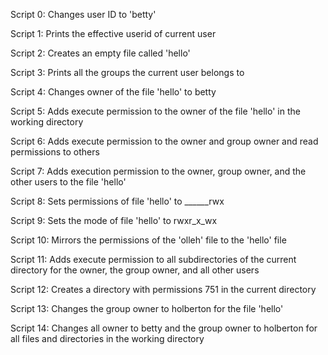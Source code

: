 Script 0: Changes user ID to 'betty'

Script 1: Prints the effective userid of current user

Script 2: Creates an empty file called 'hello'

Script 3: Prints all the groups the current user belongs to

Script 4: Changes owner of the file 'hello' to betty

Script 5: Adds execute permission to the owner of the file 'hello' in the working directory

Script 6: Adds execute permission to the owner and group owner and read permissions to others

Script 7: Adds execution permission to the owner, group owner, and the other users to the file 'hello'

Script 8: Sets permissions of file 'hello' to ______rwx

Script 9: Sets the mode of file 'hello' to rwxr_x_wx

Script 10: Mirrors the permissions of the 'olleh' file to the 'hello' file

Script 11: Adds execute permission to all subdirectories of the current directory for the owner, the group owner, and all other users

Script 12: Creates a directory with permissions 751 in the current directory

Script 13: Changes the group owner to holberton for the file 'hello'

Script 14: Changes all owner to betty and the group owner to holberton for all files and directories in the working directory